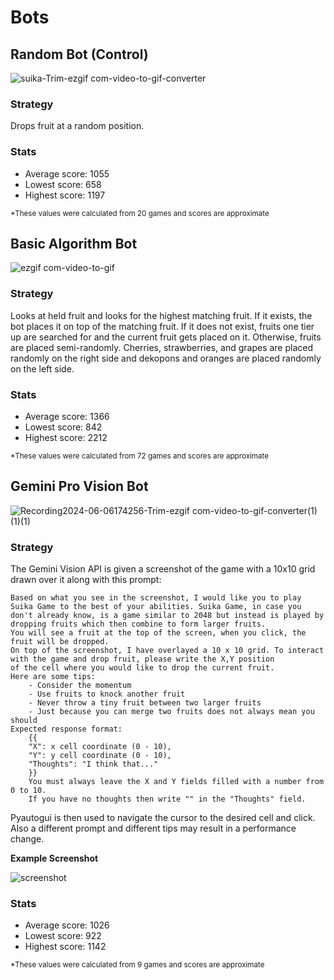 # Bots

## Random Bot (Control)
![suika-Trim-ezgif com-video-to-gif-converter](https://github.com/aiden10/suika/assets/51337166/28df4511-fffa-43a2-964a-1887e4af2610)
### Strategy
Drops fruit at a random position.
### Stats
- Average score: 1055
- Lowest score: 658
- Highest score: 1197
  
<sup>*These values were calculated from 20 games and scores are approximate</sup>


## Basic Algorithm Bot
![ezgif com-video-to-gif](https://github.com/aiden10/suika/assets/51337166/00ab5085-a71d-455e-b6bc-52cdfe563dd9)
### Strategy
Looks at held fruit and looks for the highest matching fruit. If it exists, the bot places it on top of the matching fruit. If it does not exist, fruits one tier up are searched for and the current fruit gets placed on it. Otherwise, fruits are placed semi-randomly. Cherries, strawberries, and grapes are placed randomly on the right side and dekopons and oranges are placed randomly on the left side. 
### Stats
- Average score: 1366
- Lowest score: 842
- Highest score: 2212
  
<sup>*These values were calculated from 72 games and scores are approximate</sup>


## Gemini Pro Vision Bot
![Recording2024-06-06174256-Trim-ezgif com-video-to-gif-converter(1)(1)(1)](https://github.com/aiden10/suika/assets/51337166/ef995226-72fb-4358-9272-cc7097f7f94a)

### Strategy
The Gemini Vision API is given a screenshot of the game with a 10x10 grid drawn over it along with this prompt:

```
Based on what you see in the screenshot, I would like you to play Suika Game to the best of your abilities. Suika Game, in case you
don't already know, is a game similar to 2048 but instead is played by dropping fruits which then combine to form larger fruits.
You will see a fruit at the top of the screen, when you click, the fruit will be dropped. 
On top of the screenshot, I have overlayed a 10 x 10 grid. To interact with the game and drop fruit, please write the X,Y position
of the cell where you would like to drop the current fruit.
Here are some tips:
    - Consider the momentum
    - Use fruits to knock another fruit
    - Never throw a tiny fruit between two larger fruits
    - Just because you can merge two fruits does not always mean you should
Expected response format: 
    {{
    "X": x cell coordinate (0 - 10),
    "Y": y cell coordinate (0 - 10),
    "Thoughts": "I think that..."
    }}
    You must always leave the X and Y fields filled with a number from 0 to 10.
    If you have no thoughts then write "" in the "Thoughts" field.
```
Pyautogui is then used to navigate the cursor to the desired cell and click. Also a different prompt and different tips may result in a performance change.

**Example Screenshot**

![screenshot](https://github.com/aiden10/suika/assets/51337166/ab520f82-3de0-4cff-95fa-b63d71ec2759)

### Stats
- Average score: 1026
- Lowest score: 922
- Highest score: 1142
  
<sup>*These values were calculated from 9 games and scores are approximate</sup>


